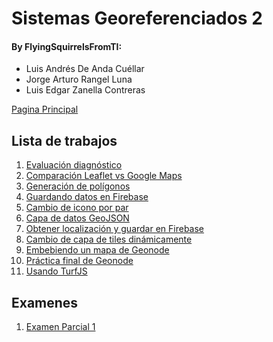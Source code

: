 # Sistemas Georeferenciados 2

#### By FlyingSquirrelsFromTI:

-   Luis Andrés De Anda Cuéllar
-   Jorge Arturo Rangel Luna
-   Luis Edgar Zanella Contreras

[Pagina Principal](https://flyingsquirrelsfromti.github.io/Sistemas-Georef2)

## Lista de trabajos

1. [Evaluación diagnóstico](https://flyingsquirrelsfromti.github.io/Sistemas-Georef2/Ejercicio1/)
2. [Comparación Leaflet vs Google Maps](https://flyingsquirrelsfromti.github.io/Sistemas-Georef2/Ejercicio2/)
3. [Generación de polígonos](https://flyingsquirrelsfromti.github.io/Sistemas-Georef2/Ejercicio3/)
4. [Guardando datos en Firebase](https://flyingsquirrelsfromti.github.io/Sistemas-Georef2/Ejercicio4/)
5. [Cambio de icono por par](https://flyingsquirrelsfromti.github.io/Sistemas-Georef2/Ejercicio5/)
6. [Capa de datos GeoJSON](https://flyingsquirrelsfromti.github.io/Sistemas-Georef2/Ejercicio6/)
7. [Obtener localización y guardar en Firebase](https://flyingsquirrelsfromti.github.io/Sistemas-Georef2/Ejercicio7/)
8. [Cambio de capa de tiles dinámicamente](https://flyingsquirrelsfromti.github.io/Sistemas-Georef2/Ejercicio8/)
9. [Embebiendo un mapa de Geonode](https://flyingsquirrelsfromti.github.io/Sistemas-Georef2/Ejercicio9/)
10. [Práctica final de Geonode](https://flyingsquirrelsfromti.github.io/Sistemas-Georef2/Ejercicio10/)
11. [Usando TurfJS](https://flyingsquirrelsfromti.github.io/Sistemas-Georef2/Ejercicio11/)

## Examenes

1. [Examen Parcial 1](https://flyingsquirrelsfromti.github.io/Sistemas-Georef2/EP1/)
